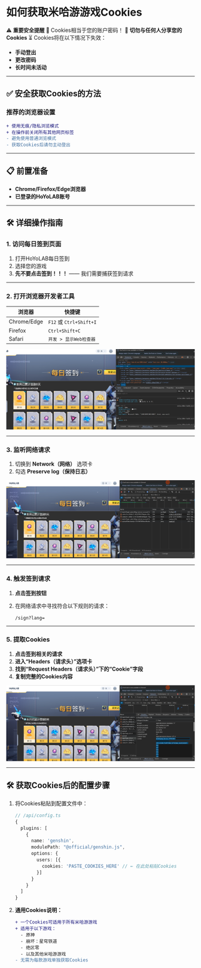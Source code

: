 # **如何获取米哈游游戏Cookies**

⚠️ **重要安全提醒**
 🔐 Cookies相当于您的账户密码！
 🚫 **切勿与任何人分享您的Cookies**
 ⏳ Cookies将在以下情况下失效：

- **手动登出**
- **更改密码**
- **长时间未活动**

------

## **✅ 安全获取Cookies的方法**

### **推荐的浏览器设置**

```diff
+ 使用无痕/隐私浏览模式  
+ 在操作前关闭所有其他网页标签  
- 避免使用普通浏览模式  
- 获取Cookies后请勿主动登出  
```

------

## 📋 **前置准备**

- **Chrome/Firefox/Edge浏览器**
- **已登录的HoYoLAB账号**

------

## 🛠 **详细操作指南**

### **1. 访问每日签到页面**

1. 打开HoYoLAB每日签到
2. 选择您的游戏
3. **先不要点击签到！！！** —— 我们需要捕获签到请求

------

### **2. 打开浏览器开发者工具**

| 浏览器      | 快捷键                  |
| ----------- | ----------------------- |
| Chrome/Edge | `F12` 或 `Ctrl+Shift+I` |
| Firefox     | `Ctrl+Shift+C`          |
| Safari      | `开发 > 显示Web检查器`  |

![inspector](picture/inspector.png)

------

### **3. 监听网络请求**

1. 切换到 **Network（网络）** 选项卡
2. 勾选 **Preserve log（保持日志）**

![inspector](picture/network_inspect.png)

------

### **4. 触发签到请求**

1. **点击签到按钮**

2. 在网络请求中寻找符合以下规则的请求：

   ```text
   /sign?lang=
   ```

------

### **5. 提取Cookies**

1. **点击签到相关的请求**
2. **进入“Headers（请求头）”选项卡**
3. **找到“Request Headers（请求头）”下的“Cookie”字段**
4. **复制完整的Cookies内容**

![sign](picture/cookies.png)

------

## 🛠 **获取Cookies后的配置步骤**

1. 将Cookies粘贴到配置文件中：

   ```typescript
   // /api/config.ts
   {
     plugins: [
       {
         name: 'genshin',
         modulePath: "@official/genshin.js",
         options: {
           users: [{
             cookies: 'PASTE_COOKIES_HERE' // ← 在此处粘贴Cookies
           }]
         }
       }
     ]
   }
   ```

2. **通用Cookies说明：**

   ```diff
   + 一个Cookies可适用于所有米哈游游戏  
   + 适用于以下游戏：  
     - 原神  
     - 崩坏：星穹铁道  
     - 绝区零  
     - 以及其他米哈游游戏  
   - 无需为每款游戏单独获取Cookies  
   ```

